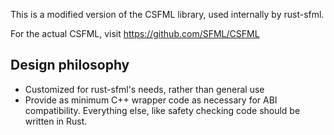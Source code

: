 This is a modified version of the CSFML library, used internally by rust-sfml.

For the actual CSFML, visit https://github.com/SFML/CSFML

## Design philosophy

- Customized for rust-sfml's needs, rather than general use
- Provide as minimum C++ wrapper code as necessary for ABI compatibility.
  Everything else, like safety checking code should be written in Rust.